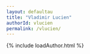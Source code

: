 ```yaml
---
layout: defaultau
title: "Vladimir Lucien"
authorId: vlucien
permalink: /vlucien/
---
```

{% include loadAuthor.html %}
<script>
    $(document).ready(function(){
        showAuthorBio('{{ page.authorId }}');
   });
</script>